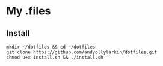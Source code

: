 # My .files

## Install
```shell
mkdir ~/dotfiles && cd ~/dotfiles
git clone https://github.com/andyollylarkin/dotfiles.git
chmod u+x install.sh && ./install.sh
```